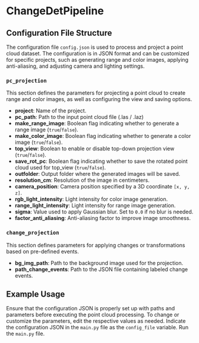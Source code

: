 # ChangeDetPipeline

## Configuration File Structure
The configuration file `config.json` is used to process and project a point cloud dataset. The configuration is in JSON format and can be customized for specific projects, such as generating range and color images, applying anti-aliasing, and adjusting camera and lighting settings.

### `pc_projection`

This section defines the parameters for projecting a point cloud to create range and color images, as well as configuring the view and saving options.

- **project**: Name of the project.
- **pc_path**: Path to the input point cloud file (.las / .laz)
- **make_range_image**: Boolean flag indicating whether to generate a range image (`true`/`false`).
- **make_color_image**: Boolean flag indicating whether to generate a color image (`true`/`false`).
- **top_view**: Boolean to enable or disable top-down projection view (`true`/`false`).
- **save_rot_pc**: Boolean flag indicating whether to save the rotated point cloud used for top_view (`true`/`false`).
- **outfolder**: Output folder where the generated images will be saved.
- **resolution_cm**: Resolution of the image in centimeters.
- **camera_position**: Camera position specified by a 3D coordinate `[x, y, z]`.
- **rgb_light_intensity**: Light intensity for color image generation.
- **range_light_intensity**: Light intensity for range image generation.
- **sigma**: Value used to apply Gaussian blur. Set to `0.0` if no blur is needed.
- **factor_anti_aliasing**: Anti-aliasing factor to improve image smoothness.

### `change_projection`

This section defines parameters for applying changes or transformations based on pre-defined events.

- **bg_img_path**: Path to the background image used for the projection.
- **path_change_events**: Path to the JSON file containing labeled change events.

## Example Usage

Ensure that the configuration JSON is properly set up with paths and parameters before executing the point cloud processing. To change or customize the parameters, edit the respective values as needed.
Indicate the configuration JSON in the `main.py` file as the `config_file` variable. Run the `main.py` file.
